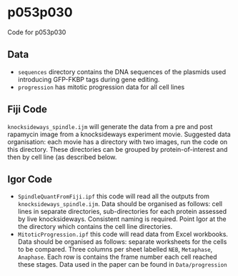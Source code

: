 # p053p030
Code for p053p030

## Data

- `sequences` directory contains the DNA sequences of the plasmids used introducing GFP-FKBP tags during gene editing.
- `progression` has mitotic progression data for all cell lines



## Fiji Code

`knocksideways_spindle.ijm` will generate the data from a pre and post rapamycin image from a knocksideways experiment movie. Suggested data organisation: each movie has a directory with two images, run the code on this directory. These directories can be grouped by protein-of-interest and then by cell line (as described below.

## Igor Code

- `SpindleQuantFromFiji.ipf` this code will read all the outputs from `knocksideways_spindle.ijm`. Data should be organised as follows: cell lines in separate directories, sub-directories for each protein assessed by live knocksideways. Consistent naming is required. Point Igor at the the directory which contains the cell line directories.
- `MitoticProgression.ipf` this code will read data from Excel workbooks. Data should be organised as follows: separate worksheets for the cells to be compared. Three columns per sheet labelled `NEB`, `Metaphase`, `Anaphase`. Each row is contains the frame number each cell reached these stages. Data used in the paper can be found in `Data/progression`

